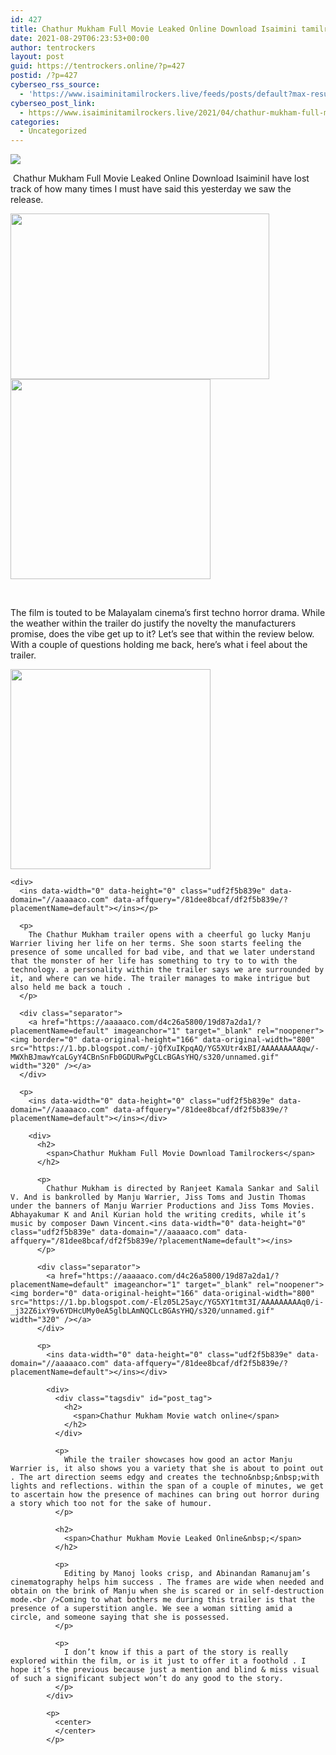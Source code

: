```yaml
---
id: 427
title: Chathur Mukham Full Movie Leaked Online Download Isaimini tamilrockers 2021
date: 2021-08-29T06:23:53+00:00
author: tentrockers
layout: post
guid: https://tentrockers.online/?p=427
postid: /?p=427
cyberseo_rss_source:
  - 'https://www.isaiminitamilrockers.live/feeds/posts/default?max-results=150&start-index=1'
cyberseo_post_link:
  - https://www.isaiminitamilrockers.live/2021/04/chathur-mukham-full-movie-leaked-online.html
categories:
  - Uncategorized
---
```

<div class="media_block">
  <img src="https://1.bp.blogspot.com/-WVBTzsWsZXM/YG5XBP6R0YI/AAAAAAAAAqg/pxu0SqufjvUQoE1BNCwe8gRN6ZywHvM3QCLcBGAsYHQ/s72-w414-h265-c/Chathur-Mukham.jpg" class="media_thumbnail" />
</div>

<meta content="&nbsp; Chathur Mukham &nbsp; Full Movie Leaked Online Download &nbsp; Isaimini I have lost track of how many times I must have said this yesterday we saw t..." name="twitter:description" />

  


<center>
</center>

  
<ins data-width="0" data-height="0" class="udf2f5b839e" data-domain="//aaaaaco.com" data-affquery="/81dee8bcaf/df2f5b839e/?placementName=default"></ins>

&nbsp;<span>Chathur Mukham</span><span>&nbsp;</span><span>Full Movie Leaked Online Download</span><span>&nbsp;</span><span><span>Isaimini</span></span><span>I have lost track of how many times I must have said this yesterday we saw the release.</span>

<div class="separator">
  <a href="https://1.bp.blogspot.com/-WVBTzsWsZXM/YG5XBP6R0YI/AAAAAAAAAqg/pxu0SqufjvUQoE1BNCwe8gRN6ZywHvM3QCLcBGAsYHQ/s1024/Chathur-Mukham.jpg" imageanchor="1"><img loading="lazy" border="0" data-original-height="725" data-original-width="1024" height="265" src="https://1.bp.blogspot.com/-WVBTzsWsZXM/YG5XBP6R0YI/AAAAAAAAAqg/pxu0SqufjvUQoE1BNCwe8gRN6ZywHvM3QCLcBGAsYHQ/w414-h265/Chathur-Mukham.jpg" width="414" /></a>
</div>



<div class="separator">
  <a href="https://aaaaaco.com/d4c26a5800/19d87a2da1/?placementName=default" imageanchor="1" target="_blank" rel="noopener"><img border="0" data-original-height="166" data-original-width="800" src="https://1.bp.blogspot.com/-PYLC0cqKVw4/YG5XLtRow5I/AAAAAAAAAqk/lB2qhoN0lTg7MZEhVQajinTD2yA1pbEkACLcBGAsYHQ/s320/unnamed.gif" width="320" /></a>
</div>

<span><br /></span><ins data-width="0" data-height="0" class="udf2f5b839e" data-domain="//aaaaaco.com" data-affquery="/81dee8bcaf/df2f5b839e/?placementName=default"></ins>

<div>
  <ins data-width="0" data-height="0" class="udf2f5b839e" data-domain="//aaaaaco.com" data-affquery="/81dee8bcaf/df2f5b839e/?placementName=default"></ins></p> 
  
  <p>
    The film is touted to be Malayalam cinema’s first techno horror drama. While the weather within the trailer do justify the novelty the manufacturers promise, does the vibe get up to it? Let’s see that within the review below. With a couple of questions holding me back, here’s what i feel about the trailer.<ins data-width="0" data-height="0" class="udf2f5b839e" data-domain="//aaaaaco.com" data-affquery="/81dee8bcaf/df2f5b839e/?placementName=default"></ins>
  </p>
  
  <div class="separator">
    <a href="https://aaaaaco.com/d4c26a5800/19d87a2da1/?placementName=default" imageanchor="1" target="_blank" rel="noopener"><img border="0" data-original-height="166" data-original-width="800" src="https://1.bp.blogspot.com/-CMqxfwcO_L0/YG5XPrPb8qI/AAAAAAAAAqo/Ky7rjgqLt8MTL7zsOM7Nvcj3QVet2z5HQCLcBGAsYHQ/s320/unnamed.gif" width="320" /></a>
  </div>
  
  <p>
    <ins data-width="0" data-height="0" class="udf2f5b839e" data-domain="//aaaaaco.com" data-affquery="/81dee8bcaf/df2f5b839e/?placementName=default"></ins></div> 
    
    <div>
      <ins data-width="0" data-height="0" class="udf2f5b839e" data-domain="//aaaaaco.com" data-affquery="/81dee8bcaf/df2f5b839e/?placementName=default"></ins></p> 
      
      <p>
        The Chathur Mukham trailer opens with a cheerful go lucky Manju Warrier living her life on her terms. She soon starts feeling the presence of some uncalled for bad vibe, and that we later understand that the monster of her life has something to try to to with the technology. a personality within the trailer says we are surrounded by it, and where can we hide. The trailer manages to make intrigue but also held me back a touch .
      </p>
      
      <div class="separator">
        <a href="https://aaaaaco.com/d4c26a5800/19d87a2da1/?placementName=default" imageanchor="1" target="_blank" rel="noopener"><img border="0" data-original-height="166" data-original-width="800" src="https://1.bp.blogspot.com/-jQfXuIKpqAQ/YG5XUtr4xBI/AAAAAAAAAqw/-MWXhBJmawYcaLGyY4CBnSnFb0GDURwPgCLcBGAsYHQ/s320/unnamed.gif" width="320" /></a>
      </div>
      
      <p>
        <ins data-width="0" data-height="0" class="udf2f5b839e" data-domain="//aaaaaco.com" data-affquery="/81dee8bcaf/df2f5b839e/?placementName=default"></ins></div> 
        
        <div>
          <h2>
            <span>Chathur Mukham Full Movie Download Tamilrockers</span>
          </h2>
          
          <p>
            Chathur Mukham is directed by Ranjeet Kamala Sankar and Salil V. And is bankrolled by Manju Warrier, Jiss Toms and Justin Thomas under the banners of Manju Warrier Productions and Jiss Toms Movies. Abhayakumar K and Anil Kurian hold the writing credits, while it’s music by composer Dawn Vincent.<ins data-width="0" data-height="0" class="udf2f5b839e" data-domain="//aaaaaco.com" data-affquery="/81dee8bcaf/df2f5b839e/?placementName=default"></ins>
          </p>
          
          <div class="separator">
            <a href="https://aaaaaco.com/d4c26a5800/19d87a2da1/?placementName=default" imageanchor="1" target="_blank" rel="noopener"><img border="0" data-original-height="166" data-original-width="800" src="https://1.bp.blogspot.com/-Elz05L25ayc/YG5XY1tmt3I/AAAAAAAAAq0/i-_j32Z6ixY9v6YDHcUMy0eA5glbLAmNQCLcBGAsYHQ/s320/unnamed.gif" width="320" /></a>
          </div>
          
          <p>
            <ins data-width="0" data-height="0" class="udf2f5b839e" data-domain="//aaaaaco.com" data-affquery="/81dee8bcaf/df2f5b839e/?placementName=default"></ins></div> 
            
            <div>
              <div class="tagsdiv" id="post_tag">
                <h2>
                  <span>Chathur Mukham Movie watch online</span>
                </h2>
              </div>
              
              <p>
                While the trailer showcases how good an actor Manju Warrier is, it also shows you a variety that she is about to point out . The art direction seems edgy and creates the techno&nbsp;&nbsp;with lights and reflections. within the span of a couple of minutes, we get to ascertain how the presence of machines can bring out horror during a story which too not for the sake of humour.
              </p>
              
              <h2>
                <span>Chathur Mukham Movie Leaked Online&nbsp;</span>
              </h2>
              
              <p>
                Editing by Manoj looks crisp, and Abinandan Ramanujam’s cinematography helps him success . The frames are wide when needed and obtain on the brink of Manju when she is scared or in self-destruction mode.<br />Coming to what bothers me during this trailer is that the presence of a superstition angle. We see a woman sitting amid a circle, and someone saying that she is possessed.
              </p>
              
              <p>
                I don’t know if this a part of the story is really explored within the film, or is it just to offer it a foothold . I hope it’s the previous because just a mention and blind & miss visual of such a significant subject won’t do any good to the story.
              </p>
            </div>
            
            <p>
              <center>
              </center>
            </p>
